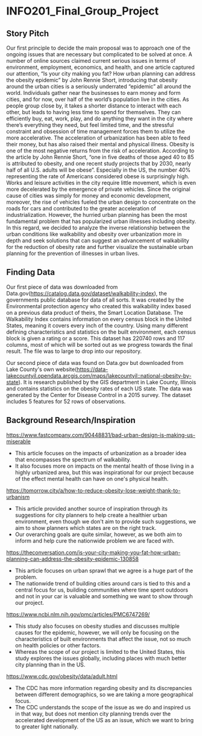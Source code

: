 # INFO201_Final_Group_Project

## Story Pitch

  Our first principle to decide the main proposal was to approach one of the ongoing issues that are necessary but complicated to be solved at once. A number of online sources claimed current serious issues in terms of environment, employment, economics, and health, and one article captured our attention, “Is your city making you fat? How urban planning can address the obesity epidemic” by John Rennie Short, introducing that obesity around the urban cities is a seriously underrated “epidemic” all around the world. 
  Individuals gather near the businesses to earn money and form cities, and for now, over half of the world’s population live in the cities. As people group close by, it takes a shorter distance to interact with each other, but leads to having less time to spend for themselves. They can efficiently buy, eat, work, play, and do anything they want in the city where there’s everything they need, but feel limited time, and the stressful constraint and obsession of time management forces them to utilize the more accelerative. The acceleration of urbanization has been able to feed their money, but has also raised their mental and physical illness.
	Obesity is one of the most negative returns from the risk of acceleration. According to the article by John Rennie Short, “one in five deaths of those aged 40 to 85 is attributed to obesity, and one recent study projects that by 2030, nearly half of all U.S. adults will be obese”. Especially in the US, the number 40% representing the rate of Americans considered obese is surprisingly high. Works and leisure activities in the city require little movement, which is even more decelerated by the emergence of private vehicles. Since the original cause of cities was simply for money and economic development, moreover, the rise of vehicles fueled the urban design to concentrate on the roads for cars and contributed to the greater acceleration of industrialization. However, the hurried urban planning has been the most fundamental problem that has popularized urban illnesses including obesity.
	In this regard, we decided to analyze the inverse relationship between the urban conditions like walkability and obesity over urbanization more in depth and seek solutions that can suggest an advancement of walkability for the reduction of obesity rate and further visualize the sustainable urban planning for the prevention of illnesses in urban lives.


## Finding Data

Our first piece of data was downloaded from Data.gov(https://catalog.data.gov/dataset/walkability-index), the governments public database for data of all sorts. It was created by the Environmental protection agency who created this walkability index based on a previous data product of theirs, the Smart Location Database. The Walkability Index contains information on every census block in the United States, meaning it covers every inch of the country. Using many different defining characteristics and statistics on the built environment, each census block is given a rating or a score. This dataset has 220740 rows and 117 columns, most of which will be sorted out as we progress towards the final result. The file was to large to drop into our repository.

Our second piece of data was found on Data.gov but downloaded from Lake County's own website(https://data-lakecountyil.opendata.arcgis.com/maps/lakecountyil::national-obesity-by-state). It is research published by the GIS department in Lake County, Illinois and contains statistics on the obesity rates of each US state. The data was generated by the Center for Disease Control in a 2015 survey. The dataset includes 5 features for 52 rows of observations.

## Background Research/Inspiration

https://www.fastcompany.com/90448831/bad-urban-design-is-making-us-miserable
  - This article focuses on the impacts of urbanization as a broader idea that encompasses the spectrum of walkability.
  - It also focuses more on impacts on the mental health of those living in a highly urbanized area, but this was inspirational for our project because of the effect mental health can have on one's physical health.

https://tomorrow.city/a/how-to-reduce-obesity-lose-weight-thank-to-urbanism
  - This article provided another source of inspiration through its suggestions for city planners to help create a healthier urban environment, even though we don't aim to provide such suggestions, we aim to show planners which states are on the right track.
  - Our overarching goals are quite similar, however, as we both aim to inform and help cure the nationwide problem we are faced with.

https://theconversation.com/is-your-city-making-you-fat-how-urban-planning-can-address-the-obesity-epidemic-130858
  - This article focuses on urban sprawl that we agree is a huge part of the problem.
  - The nationwide trend of building cities around cars is tied to this and a central focus for us, building communities where time spent outdoors and not in your car is valuable and something we want to show through our project.

https://www.ncbi.nlm.nih.gov/pmc/articles/PMC6747269/
  - This study also focuses on obesity studies and discusses multiple causes for the epidemic, however, we will only be focusing on the characteristics of built environments that affect the issue, not so much on health policies or other factors.
  - Whereas the scope of our project is limited to the United States, this study explores the issues globally, including places with much better city planning than in the US.

https://www.cdc.gov/obesity/data/adult.html
  - The CDC has more information regarding obesity and its discrepancies between different demographics, so we are taking a more geographical focus. 
  - The CDC understands the scope of the issue as we do and inspired us in that way, but does not mention city planning trends over the accelerated development of the US as an issue, which we want to bring to greater light nationally.
